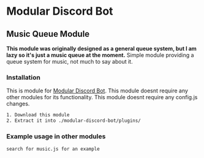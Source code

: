 # Modular Discord Bot 
## Music Queue Module

**This module was originally designed as a general queue system, but I am lazy so it's just a music queue at the moment.**
Simple module providing a queue system for music, not much to say about it.

### Installation

This is module for [Modular Discord Bot](https://github.com/eskejpo/escape-discord-bot).
This module doesnt require any other modules for its functionality.
This module doesnt require any config.js changes.

```txt
1. Download this module
2. Extract it into ./modular-discord-bot/plugins/
```
### Example usage in other modules
```txt
search for music.js for an example
```
